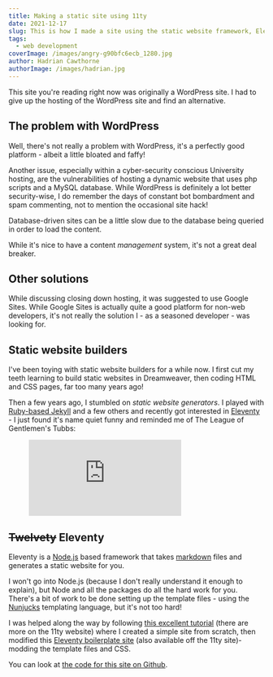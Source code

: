 ```yaml
---
title: Making a static site using 11ty
date: 2021-12-17
slug: This is how I made a site using the static website framework, Eleventy (or 11ty!)
tags:
  - web development
coverImage: /images/angry-g90bfc6ecb_1280.jpg
author: Hadrian Cawthorne
authorImage: /images/hadrian.jpg
---
```

This site you're reading right now was originally a WordPress site. I had to give up the hosting of the WordPress site and find an alternative.

## The problem with WordPress

Well, there's not really a problem with WordPress, it's a perfectly good platform - albeit a little bloated and faffy!

Another issue, especially within a cyber-security conscious University hosting, are the vulnerabilities of hosting a dynamic website that uses php scripts and a MySQL database.  While WordPress is definitely a lot better security-wise, I do remember the days of constant bot bombardment and spam commenting, not to mention the occasional site hack!

Database-driven sites can be a little slow due to the database being queried in order to load the content.

While it's nice to have a content *management* system, it's not a great deal breaker.

## Other solutions
While discussing closing down hosting, it was suggested to use Google Sites. While Google Sites is actually quite a good platform for non-web developers, it's not really the solution I - as a seasoned developer - was looking for.

## Static website builders
I've been toying with static website builders for a while now. I first cut my teeth learning to build static websites in Dreamweaver, then coding HTML and CSS pages, far too many years ago!

Then a few years ago, I stumbled on *static website generators*. I played with [Ruby-based Jekyll](https://jekyllrb.com/) and a few others and recently got interested in [Eleventy](https://www.11ty.dev/) - I just found it's name quiet funny and reminded me of The League of Gentlemen's Tubbs:

<figure  class="video_container">
<iframe src="https://www.youtube.com/embed/BNJgy6j9gas" title="YouTube video player" frameborder="0" allow="accelerometer; autoplay; clipboard-write; encrypted-media; gyroscope; picture-in-picture" allowfullscreen></iframe>
</figure>

## ~~Twelvety~~ Eleventy

Eleventy is a [Node.js](https://nodejs.org/en/) based framework that takes [markdown](https://www.markdownguide.org/) files and generates a static website for you.

I won't go into Node.js (because I don't really understand it enough to explain), but Node and all the packages do all the hard work for you. There's a bit of work to be done setting up the template files - using the [Nunjucks](https://mozilla.github.io/nunjucks/) templating language, but it's not too hard!

I was helped along the way by following [this excellent tutorial](https://learneleventyfromscratch.com/) (there are more on the 11ty website) where I created a simple site from scratch, then modified this [Eleventy boilerplate site](https://github.com/danurbanowicz/eleventy-netlify-boilerplate) (also available off the 11ty site)- modding the template files and CSS.

You can look at [the code for this site on Github](https://github.com/haddersbadders/edu-tel).
